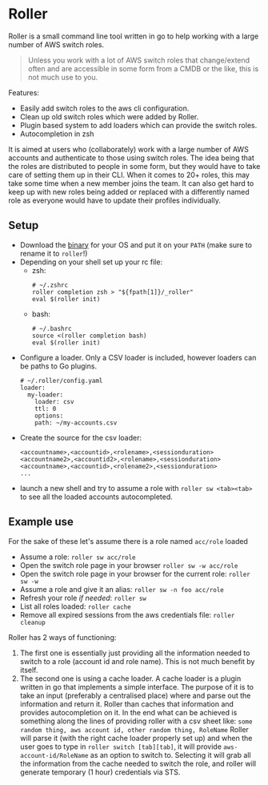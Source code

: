 # Roller

Roller is a small command line tool written in go to help working with a large number of AWS switch roles.

> Unless you work with a lot of AWS switch roles that change/extend often and are accessible in some form from a CMDB or the like, this is not much use to you.

Features:

* Easily add switch roles to the aws cli configuration.
* Clean up old switch roles which were added by Roller.
* Plugin based system to add loaders which can provide the switch roles.
* Autocompletion in zsh

It is aimed at users who (collaborately) work with a large number of AWS accounts and authenticate to those using switch roles.
The idea being that the roles are distributed to people in some form, but they would have to take care of setting them up in their CLI.
When it comes to 20+ roles, this may take some time when a new member joins the team. It can also get hard to keep up with new roles being added
or replaced with a differently named role as everyone would have to update their profiles individually.



## Setup

- Download the [binary](https://github.com/mitom/roller/releases) for your OS and put it on your `PATH` (make sure to rename it to `roller`!)
- Depending on your shell set up your rc file:
  - zsh:
    ```
    # ~/.zshrc
    roller completion zsh > "${fpath[1]}/_roller"
    eval $(roller init)
    ```
  - bash:
    ```
    # ~/.bashrc
    source <(roller completion bash)
    eval $(roller init)
    ```
- Configure a loader. Only a CSV loader is included, however loaders can be paths to Go plugins.
   ```
   # ~/.roller/config.yaml
   loader:
     my-loader:
       loader: csv
       ttl: 0
       options:
       path: ~/my-accounts.csv
   ```
- Create the source for the csv loader:
  ```
  <accountname>,<accountid>,<rolename>,<sessionduration>
  <accountname2>,<accountid2>,<rolename>,<sessionduration>
  <accountname>,<accountid>,<rolename2>,<sessionduration>
  ...
  ```
- launch a new shell and try to assume a role with `roller sw <tab><tab>` to see all the loaded accounts autocompleted.


## Example use

For the sake of these let's assume there is a role named `acc/role` loaded

- Assume a role: `roller sw acc/role`
- Open the switch role page in your browser `roller sw -w acc/role`
- Open the switch role page in your browser for the current role: `roller sw -w`
- Assume a role and give it an alias: `roller sw -n foo acc/role`
- Refresh your role _if needed_: `roller sw`
- List all roles loaded: `roller cache`
- Remove all expired sessions from the aws credentials file: `roller cleanup`


Roller has 2 ways of functioning:

1. The first one is essentially just providing all the information needed to switch to a role (account id and role name). This is not much benefit by itself.
2. The second one is using a cache loader. A cache loader is a plugin written in go that implements a simple interface. The purpose of it is to 
take an input (preferably a centralised place) where and parse out the information and return it. Roller than caches that information and provides autocompletion on it.
In the end what can be achieved is something along the lines of providing roller with a csv sheet like: `some random thing, aws account id, other random thing, RoleName`
Roller will parse it (with the right cache loader properly set up) and when the user goes to type in `roller switch [tab][tab]`, it will provide `aws-account-id/RoleName`
as an option to switch to. Selecting it will grab all the information from the cache needed to switch the role, and roller will generate temporary (1 hour) credentials via STS.

